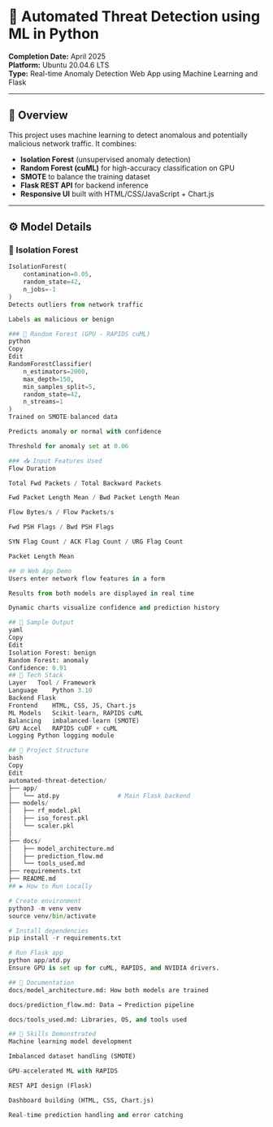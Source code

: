# 🚨 Automated Threat Detection using ML in Python

**Completion Date:** April 2025  
**Platform:** Ubuntu 20.04.6 LTS  
**Type:** Real-time Anomaly Detection Web App using Machine Learning and Flask

---

## 🧠 Overview

This project uses machine learning to detect anomalous and potentially malicious network traffic. It combines:

- **Isolation Forest** (unsupervised anomaly detection)
- **Random Forest (cuML)** for high-accuracy classification on GPU
- **SMOTE** to balance the training dataset
- **Flask REST API** for backend inference
- **Responsive UI** built with HTML/CSS/JavaScript + Chart.js

---

## ⚙️ Model Details

### 📌 Isolation Forest
```python
IsolationForest(
    contamination=0.05,
    random_state=42,
    n_jobs=-1
)
Detects outliers from network traffic

Labels as malicious or benign

### 📌 Random Forest (GPU - RAPIDS cuML)
python
Copy
Edit
RandomForestClassifier(
    n_estimators=2000,
    max_depth=150,
    min_samples_split=5,
    random_state=42,
    n_streams=1
)
Trained on SMOTE-balanced data

Predicts anomaly or normal with confidence

Threshold for anomaly set at 0.06

### 📥 Input Features Used
Flow Duration

Total Fwd Packets / Total Backward Packets

Fwd Packet Length Mean / Bwd Packet Length Mean

Flow Bytes/s / Flow Packets/s

Fwd PSH Flags / Bwd PSH Flags

SYN Flag Count / ACK Flag Count / URG Flag Count

Packet Length Mean

## 🌐 Web App Demo
Users enter network flow features in a form

Results from both models are displayed in real time

Dynamic charts visualize confidence and prediction history

## 🧪 Sample Output
yaml
Copy
Edit
Isolation Forest: benign
Random Forest: anomaly
Confidence: 0.91
## 🔧 Tech Stack
Layer	Tool / Framework
Language	Python 3.10
Backend	Flask
Frontend	HTML, CSS, JS, Chart.js
ML Models	Scikit-learn, RAPIDS cuML
Balancing	imbalanced-learn (SMOTE)
GPU Accel	RAPIDS cuDF + cuML
Logging	Python logging module

## 🧱 Project Structure
bash
Copy
Edit
automated-threat-detection/
├── app/
│   └── atd.py                # Main Flask backend
├── models/
│   ├── rf_model.pkl
│   ├── iso_forest.pkl
│   └── scaler.pkl
│   
├── docs/
│   ├── model_architecture.md
│   ├── prediction_flow.md
│   └── tools_used.md
├── requirements.txt
├── README.md
## ▶️ How to Run Locally

# Create environment
python3 -m venv venv
source venv/bin/activate

# Install dependencies
pip install -r requirements.txt

# Run Flask app
python app/atd.py
Ensure GPU is set up for cuML, RAPIDS, and NVIDIA drivers.

## 📄 Documentation
docs/model_architecture.md: How both models are trained

docs/prediction_flow.md: Data → Prediction pipeline

docs/tools_used.md: Libraries, OS, and tools used

## 🧠 Skills Demonstrated
Machine learning model development

Imbalanced dataset handling (SMOTE)

GPU-accelerated ML with RAPIDS

REST API design (Flask)

Dashboard building (HTML, CSS, Chart.js)

Real-time prediction handling and error catching